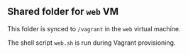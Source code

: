 ## Shared folder for `web` VM

This folder is synced to `/vagrant` in the `web` virtual machine.

The shell script `web.sh` is run during Vagrant provisioning.
